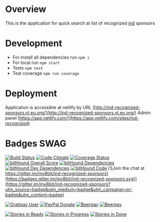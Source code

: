 # Overview

This is the application for quick search at list of recognized [ind](https://ind.nl/EN/business/public-register) sponsors 

# Development

* For install all dependencies run ``` npm i ```
* For local run ``` npm start ```
* Tests ``` npm test ```
* Test coverage ``` npm run coverage ```

# Deployment

Application is accessible at netlify by URL [http://ind-recognized-sponsors.nl.eu.org/](http://ind-recognized-sponsors.nl.eu.org/)
Admin panel [https://app.netlify.com/](https://app.netlify.com/sites/ind-recognized)

# Badges SWAG

[![Build Status](https://travis-ci.org/my8bit/ind-recognized-sponsors.svg?branch=master)](https://travis-ci.org/my8bit/ind-recognized-sponsors)
[![Code Climate](https://codeclimate.com/github/my8bit/ind-recognized-sponsors/badges/gpa.svg)](https://codeclimate.com/github/my8bit/ind-recognized-sponsors)
[![Coverage Status](https://coveralls.io/repos/github/my8bit/ind-recognized-sponsors/badge.svg?branch=master)](https://coveralls.io/github/my8bit/ind-recognized-sponsors?branch=master)
[![bitHound Overall Score](https://www.bithound.io/github/my8bit/ind-recognized-sponsors/badges/score.svg)](https://www.bithound.io/github/my8bit/ind-recognized-sponsors)
[![bitHound Dependencies](https://www.bithound.io/github/my8bit/ind-recognized-sponsors/badges/dependencies.svg)](https://www.bithound.io/github/my8bit/ind-recognized-sponsors/master/dependencies/npm)
[![bitHound Dev Dependencies](https://www.bithound.io/github/my8bit/ind-recognized-sponsors/badges/devDependencies.svg)](https://www.bithound.io/github/my8bit/ind-recognized-sponsors/master/dependencies/npm)
[![bitHound Code](https://www.bithound.io/github/my8bit/ind-recognized-sponsors/badges/code.svg)](https://www.bithound.io/github/my8bit/ind-recognized-sponsors)
[![Join the chat at https://gitter.im/my8bit/ind-recognized-sponsors](https://badges.gitter.im/my8bit/ind-recognized-sponsors.svg)](https://gitter.im/my8bit/ind-recognized-sponsors?utm_source=badge&utm_medium=badge&utm_campaign=pr-badge&utm_content=badge)

[![Gratipay User](https://img.shields.io/gratipay/user/my8bit.svg?maxAge=2592000)](https://gratipay.com/~my8bit/)
[![PayPal Donate](https://img.shields.io/badge/paypal-donate-yellow.svg)](https://www.paypal.com/cgi-bin/webscr?cmd=_donations&business=ihor%40pavlenko%2eninja&lc=AU&item_name=opensource%20support&currency_code=USD&bn=PP%2dDonationsBF%3abtn_donate_SM%2egif%3aNonHosted)
[![Beerpay](https://beerpay.io/my8bit/ind-recognized-sponsors/badge.svg?style=flat)](https://beerpay.io/my8bit/ind-recognized-sponsors)
[![Beerpay](https://beerpay.io/my8bit/ind-recognized-sponsors/make-wish.svg?style=flat)](https://beerpay.io/my8bit/ind-recognized-sponsors)

[![Stories in Ready](https://badge.waffle.io/my8bit/ind-recognized-sponsors.svg?label=ready&title=Ready)](http://waffle.io/my8bit/ind-recognized-sponsors)
[![Stories in Progress](https://badge.waffle.io/my8bit/ind-recognized-sponsors.svg?label=in%20progress&title=In%20Progress)](http://waffle.io/my8bit/ind-recognized-sponsors)
[![Stories in Done](https://badge.waffle.io/my8bit/ind-recognized-sponsors.svg?label=done&title=Done)](http://waffle.io/my8bit/ind-recognized-sponsors)
